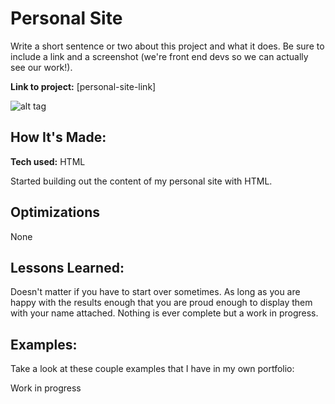 # Personal Site
Write a short sentence or two about this project and what it does. Be sure to include a link and a screenshot (we're front end devs so we can actually see our work!).

**Link to project:** [personal-site-link]

![alt tag](image-here)

## How It's Made:

**Tech used:** HTML

Started building out the content of my personal site with HTML.

## Optimizations
None

## Lessons Learned:

Doesn't matter if you have to start over sometimes. As long as you are happy with the results enough that you are proud enough to display them with your name attached. Nothing is ever complete but a work in progress.

## Examples:
Take a look at these couple examples that I have in my own portfolio:

Work in progress